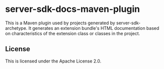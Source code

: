 # server-sdk-docs-maven-plugin

This is a Maven plugin used by projects generated by 
server-sdk-archetype. It generates an extension bundle's HTML
documentation based on characteristics of the extension class or classes in the 
project.

## License

This is licensed under the Apache License 2.0.